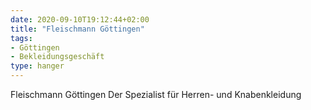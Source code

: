 ```yaml
---
date: 2020-09-10T19:12:44+02:00
title: "Fleischmann Göttingen"
tags:
- Göttingen
- Bekleidungsgeschäft
type: hanger
---
```

Fleischmann Göttingen Der Spezialist für Herren- und Knabenkleidung
